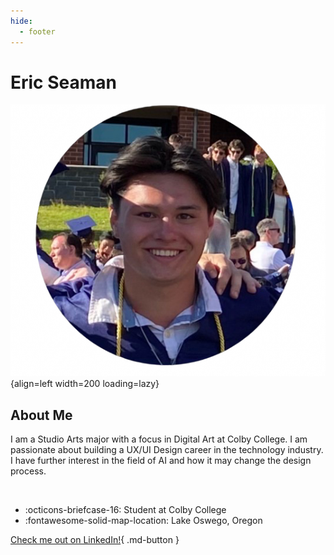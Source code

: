 ```yaml
---
hide:
  - footer
---
```


# Eric Seaman

![ME](Images/me.JPG){align=left width=200 loading=lazy}

## About Me

I am a Studio Arts major with a focus in Digital Art at Colby College. I am passionate about building a UX/UI Design career in the technology industry. I have further interest in the field of AI and how it may change the design process.

<br clear="left"/>

<div class="grid cards" markdown>

  - :octicons-briefcase-16: Student at Colby College
  - :fontawesome-solid-map-location: Lake Oswego, Oregon

</div>

[Check me out on LinkedIn!](https://www.linkedin.com/in/eric-seaman-pdx){ .md-button }
